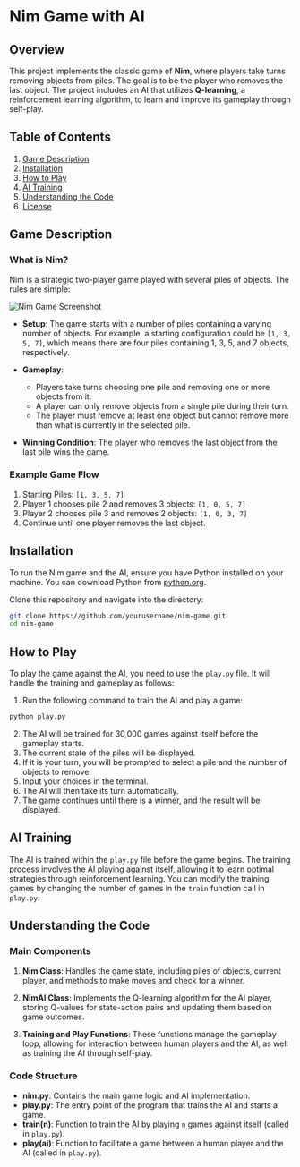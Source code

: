 # Nim Game with AI

## Overview

This project implements the classic game of **Nim**, where players take turns removing objects from piles. The goal is to be the player who removes the last object. The project includes an AI that utilizes **Q-learning**, a reinforcement learning algorithm, to learn and improve its gameplay through self-play.

## Table of Contents

1. [Game Description](#game-description)
2. [Installation](#installation)
3. [How to Play](#how-to-play)
4. [AI Training](#ai-training)
5. [Understanding the Code](#understanding-the-code)
6. [License](#license)

## Game Description

### What is Nim?

Nim is a strategic two-player game played with several piles of objects. The rules are simple:

![Nim Game Screenshot](images/nim-game.jpg)

- **Setup**: The game starts with a number of piles containing a varying number of objects. For example, a starting configuration could be `[1, 3, 5, 7]`, which means there are four piles containing 1, 3, 5, and 7 objects, respectively.
  
- **Gameplay**:
  - Players take turns choosing one pile and removing one or more objects from it. 
  - A player can only remove objects from a single pile during their turn.
  - The player must remove at least one object but cannot remove more than what is currently in the selected pile.
  
- **Winning Condition**: The player who removes the last object from the last pile wins the game.

### Example Game Flow

1. Starting Piles: `[1, 3, 5, 7]`
2. Player 1 chooses pile 2 and removes 3 objects: `[1, 0, 5, 7]`
3. Player 2 chooses pile 3 and removes 2 objects: `[1, 0, 3, 7]`
4. Continue until one player removes the last object.

## Installation

To run the Nim game and the AI, ensure you have Python installed on your machine. You can download Python from [python.org](https://www.python.org/).

Clone this repository and navigate into the directory:

```bash
git clone https://github.com/yourusername/nim-game.git
cd nim-game
```

## How to Play

To play the game against the AI, you need to use the `play.py` file. It will handle the training and gameplay as follows:

1. Run the following command to train the AI and play a game:

```bash
python play.py
```

2. The AI will be trained for 30,000 games against itself before the gameplay starts. 
3. The current state of the piles will be displayed.
4. If it is your turn, you will be prompted to select a pile and the number of objects to remove.
5. Input your choices in the terminal.
6. The AI will then take its turn automatically.
7. The game continues until there is a winner, and the result will be displayed.

## AI Training

The AI is trained within the `play.py` file before the game begins. The training process involves the AI playing against itself, allowing it to learn optimal strategies through reinforcement learning. You can modify the training games by changing the number of games in the `train` function call in `play.py`.

## Understanding the Code

### Main Components

1. **Nim Class**: Handles the game state, including piles of objects, current player, and methods to make moves and check for a winner.

2. **NimAI Class**: Implements the Q-learning algorithm for the AI player, storing Q-values for state-action pairs and updating them based on game outcomes.

3. **Training and Play Functions**: These functions manage the gameplay loop, allowing for interaction between human players and the AI, as well as training the AI through self-play.

### Code Structure

- **nim.py**: Contains the main game logic and AI implementation.
- **play.py**: The entry point of the program that trains the AI and starts a game.
- **train(n)**: Function to train the AI by playing `n` games against itself (called in `play.py`).
- **play(ai)**: Function to facilitate a game between a human player and the AI (called in `play.py`).
